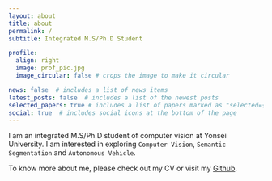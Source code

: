 ```yaml
---
layout: about
title: about
permalink: /
subtitle: Integrated M.S/Ph.D Student

profile:
  align: right
  image: prof_pic.jpg
  image_circular: false # crops the image to make it circular

news: false  # includes a list of news items
latest_posts: false  # includes a list of the newest posts
selected_papers: true # includes a list of papers marked as "selected={true}"
social: true  # includes social icons at the bottom of the page
---
```


I am an integrated M.S/Ph.D student of computer vision at Yonsei University. I am interested in exploring `Computer Vision`, `Semantic Segmentation` and `Autonomous Vehicle`.

To know more about me, please check out my CV or visit my [Github](https://github.com/Hydragon516).
